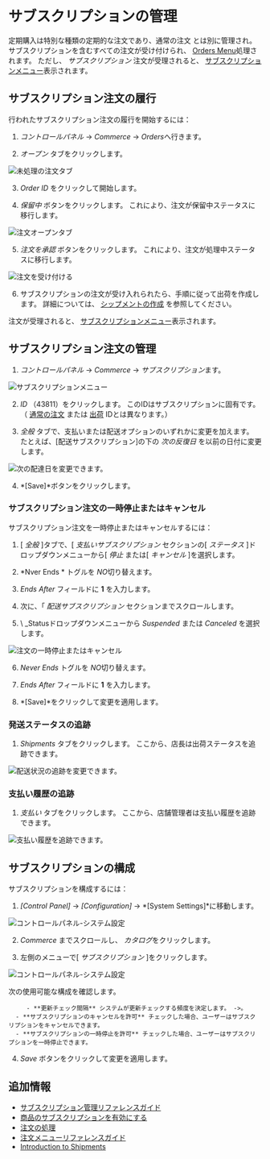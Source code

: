 # サブスクリプションの管理

定期購入は特別な種類の定期的な注文であり、通常の注文
とは別に管理され[](../orders/processing-an-order.md)。 サブスクリプションを含むすべての注文が受け付けられ、 [Orders Menu](../orders/orders-menu-reference-guide.md)処理されます。 ただし、 *サブスクリプション* 注文が受理されると、 [サブスクリプションメニュー](./subscription-administration-reference-guide.md)表示されます。</p> 



## サブスクリプション注文の履行

行われたサブスクリプション注文の履行を開始するには：

1.  *コントロールパネル* → *Commerce* → *Orders*へ行きます。

2.  *オープン* タブをクリックします。
   
   ![未処理の注文タブ](./managing-subscriptions/images/01.png)

3.  *Order ID* をクリックして開始します。

4.  *保留中* ボタンをクリックします。 これにより、注文が保留中ステータスに移行します。
   
   ![注文オープンタブ](./managing-subscriptions/images/07.png)

5.  *注文を承認* ボタンをクリックします。 これにより、注文が処理中ステータスに移行します。
   
   ![注文を受け付ける](./managing-subscriptions/images/02.png)

6.  サブスクリプションの注文が受け入れられたら、手順に従って出荷を作成します。 詳細については、 [シップメントの作成](../shipments/creating-a-shipment.md) を参照してください。

注文が受理されると、 [サブスクリプションメニュー](./subscription-administration-reference-guide.md)表示されます。



## サブスクリプション注文の管理

1.  *コントロールパネル* → *Commerce* → *サブスクリプション*ます。
   
   ![サブスクリプションメニュー](./managing-subscriptions/images/03.png)

2.  *ID* （43811）をクリックします。 このIDはサブスクリプションに固有です。 （ [通常の注文](../orders/processing-an-order.md) または [出荷](../shipments/introduction-to-shipments.md) IDとは異なります。）

3.  *全般* タブで、支払いまたは配送オプションのいずれかに変更を加えます。 たとえば、[配送サブスクリプション]の下の *次の反復日* を以前の日付に変更します。
   
   ![次の配達日を変更できます。](./managing-subscriptions/images/04.png)

4.  *[Save]*ボタンをクリックします。



### サブスクリプション注文の一時停止またはキャンセル

サブスクリプション注文を一時停止またはキャンセルするには：

1.  [ *全般* ]タブで、[ *支払いサブスクリプション* セクションの[ *ステータス* ]ドロップダウンメニューから[ *停止* または[ *キャンセル* ]を選択します。

2.  *Nver Ends * トグルを *NO*切り替えます。

3.  *Ends After* フィールドに **1** を入力します。

4.  次に、「 *配送サブスクリプション* セクションまでスクロールします。

5.  \ _Statusドロップダウンメニューから *Suspended* または *Canceled* を選択します。
   
   ![注文の一時停止またはキャンセル](./managing-subscriptions/images/08.png)

6.  *Never Ends* トグルを *NO*切り替えます。

7.  *Ends After* フィールドに **1** を入力します。

8.  *[Save]*をクリックして変更を適用します。



### 発送ステータスの追跡

1.  *Shipments* タブをクリックします。 ここから、店長は出荷ステータスを追跡できます。
   
   ![配送状況の追跡を変更できます。](managing-subscriptions/images/05.png)



### 支払い履歴の追跡

1.  *支払い* タブをクリックします。 ここから、店舗管理者は支払い履歴を追跡できます。
   
   ![支払い履歴を追跡できます。](managing-subscriptions/images/06.png)



## サブスクリプションの構成

サブスクリプションを構成するには：

1.  *[Control Panel]* → *[Configuration]* → *[System Settings]*に移動します。
   
   ![コントロールパネル-システム設定](managing-subscriptions/images/09.png)

2.  *Commerce* までスクロールし、 *カタログ*をクリックします。

3.  左側のメニューで[ *サブスクリプション* ]をクリックします。
   
   ![コントロールパネル-システム設定](managing-subscriptions/images/10.png)
   
   次の使用可能な構成を確認します。
   
         - **更新チェック間隔** システムが更新チェックする頻度を決定します。 ->。
      - **サブスクリプションのキャンセルを許可** チェックした場合、ユーザーはサブスクリプションをキャンセルできます。
      - **サブスクリプションの一時停止を許可** チェックした場合、ユーザーはサブスクリプションを一時停止できます。
4.  *Save* ボタンをクリックして変更を適用します。



## 追加情報

  - [サブスクリプション管理リファレンスガイド](./subscription-administration-reference-guide.md)
  - [商品のサブスクリプションを有効にする](../../managing-a-catalog/creating-and-managing-products/products/enabling-subscriptions-for-a-product.md)
  - [注文の処理](../orders/processing-an-order.md)
  - [注文メニューリファレンスガイド](../orders/orders-menu-reference-guide.md)
  - [Introduction to Shipments](../shipments/introduction-to-shipments.md)
